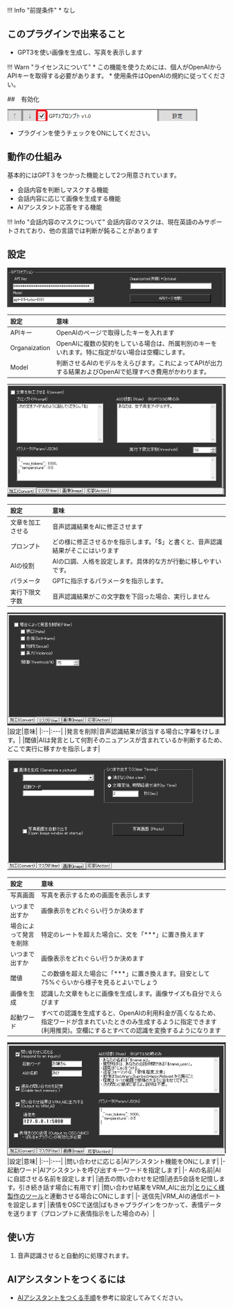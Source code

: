 !!! Info "前提条件"
    * なし

## このプラグインで出来ること

* GPT3を使い画像を生成し、写真を表示します

!!! Warn "ライセンスについて"
    * この機能を使うためには、個人がOpenAIからAPIキーを取得する必要があります。
    * 使用条件はOpenAIの規約に従ってください。

##　有効化

![再生](images/plugin_gpt3_p1.png)

* プラグインを使うチェックをONにしてください。

## 動作の仕組み

基本的にはGPT３をつかった機能として2つ用意されています。

* 会話内容を判断しマスクする機能
* 会話内容に応じて画像を生成する機能
* AIアシスタント応答をする機能

!!! Info "会話内容のマスクについて"
    会話内容のマスクは、現在英語のみサポートされており、他の言語では判断が鈍ることがあります

## 設定

![再生](images/plugin_gpt3_p2.png)

|設定|意味|
|:--|:---|
|APIキー| OpenAIのページで取得したキーを入れます  |
|Organaization| OpenAIに複数の契約をしている場合は、所属判別のキーをいれます。特に指定がない場合は空欄にします。|
|Model|判断させるAIのモデルをえらびます。これによってAPIが出力する結果およびOpenAIで処理すべき費用がかわります。|

![再生](images/plugin_gpt3_p4.png)

|設定|意味|
|:--|:---|
|文章を加工させる|音声認識結果をAIに修正させます|
|プロンプト|どの様に修正させるかを指示します。「$」と書くと、音声認識結果がそこにはいります|
|AIの役割|AIの口調、人格を設定します。具体的な方が行動に移しやすいです。|
|パラメータ|GPTに指示するパラメータを指示します。|
|実行下限文字数|音声認識結果がこの文字数を下回った場合、実行しません|

![再生](images/plugin_gpt3_p3.png)
|設定|意味|
|:--|:---|
|発言を削除|音声認識結果が該当する場合に字幕をけします。|
|閾値|AIは発言として何割そのニュアンスが含まれているか判断するため、どこで実行に移すかを指示します|

![再生](images/plugin_gpt3_p5.png)

|設定|意味|
|:--|:---|
|写真画面|写真を表示するための画面を表示します|
|いつまで出すか|画像表示をどれぐらい行うか決めます|
|場合によって発言を削除|特定のレートを超えた場合に、文を「***」に置き換えます|
|いつまで出すか|画像表示をどれぐらい行うか決めます|
|閾値|この数値を超えた場合に「***」に置き換えます。目安として75%ぐらいから様子を見るとよいでしょう|
|画像を生成|認識した文章をもとに画像を生成します。画像サイズも自分でえらびます|
|起動ワード|すべての認識を生成すると、OpenAIの利用料金が高くなるため、指定ワードが含まれていたときのみ生成するように指定できます(利用推奨)。空欄にするとすべての認識を変換するようになります|

![再生](images/plugin_gpt3_p6.png)
|設定|意味|
|:--|:---|
|問い合わせに応じる|AIアシスタント機能をONにします|
|- 起動ワード|AIアシスタントを呼び出すキーワードを指定します|
|- AIの名前|AIに自認させる名前を設定します|
|過去の問い合わせを記憶|過去5会話を記憶します。引き続き話す場合に有用です|
|問い合わせ結果をVRM_AIに出力|[とりにく様製作のツール](https://note.com/tori29umai/n/n81f3dd2343f3)と連動させる場合にONにします|
|- 送信先|VRM_AIの通信ポートを設定します|
|表情をOSCで送信|ばもきゃプラグインをつかって、表情データを送ります（プロンプトに表情指示をした場合のみ）|

## 使い方

1. 音声認識させると自動的に処理されます。

## AIアシスタントをつくるには

* [AIアシスタントをつくる手順](../cs/cs_aiassistant.md)を参考に設定してみてください。